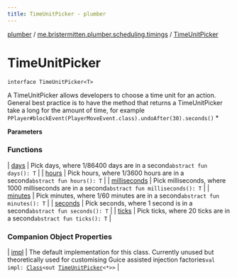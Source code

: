 ```yaml
---
title: TimeUnitPicker - plumber
---
```


[plumber](../../index.html) / [me.bristermitten.plumber.scheduling.timings](../index.html) / [TimeUnitPicker](./index.html)

# TimeUnitPicker

`interface TimeUnitPicker<T>`

A TimeUnitPicker allows developers to choose a time unit for an action.
General best practice is to have the method that returns a TimeUnitPicker
take a long for the amount of time, for example
`
PPlayer#blockEvent(PlayerMoveEvent.class).undoAfter(30).seconds()
` *

**Parameters**

### Functions

| [days](days.html) | Pick days, where 1/86400 days are in a second`abstract fun days(): T` |
| [hours](hours.html) | Pick hours, where 1/3600 hours are in a second`abstract fun hours(): T` |
| [milliseconds](milliseconds.html) | Pick milliseconds, where 1000 milliseconds are in a second`abstract fun milliseconds(): T` |
| [minutes](minutes.html) | Pick minutes, where 1/60 minutes are in a second`abstract fun minutes(): T` |
| [seconds](seconds.html) | Pick seconds, where 1 second is in a second`abstract fun seconds(): T` |
| [ticks](ticks.html) | Pick ticks, where 20 ticks are in a second`abstract fun ticks(): T` |

### Companion Object Properties

| [impl](impl.html) | The default implementation for this class. Currently unused but theoretically used for customising Guice assisted injection factories`val impl: `[`Class`](https://docs.oracle.com/javase/6/docs/api/java/lang/Class.html)`<out `[`TimeUnitPicker`](./index.html)`<*>>` |

